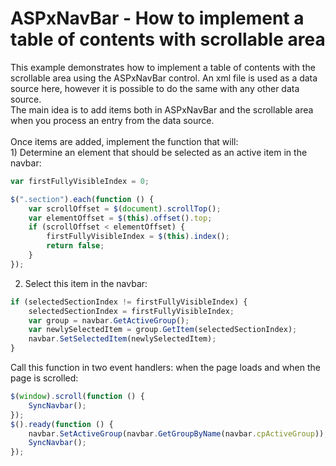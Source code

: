 # ASPxNavBar - How to implement a table of contents with scrollable area


<p>This example demonstrates how to implement a table of contents with the scrollable area using the ASPxNavBar control. An xml file is used as a data source here, however it is possible to do the same with any other data source.<br />The main idea is to add items both in ASPxNavBar and the scrollable area when you process an entry from the data source.<br /><br />Once items are added, implement the function that will:<br />1) Determine an element that should be selected as an active item in the navbar:</p>


```js
var firstFullyVisibleIndex = 0;

$(".section").each(function () {
    var scrollOffset = $(document).scrollTop();
    var elementOffset = $(this).offset().top;
    if (scrollOffset < elementOffset) {
        firstFullyVisibleIndex = $(this).index();
        return false;
    }
});
```


2) Select this item in the navbar:<br />


```js
if (selectedSectionIndex != firstFullyVisibleIndex) {
    selectedSectionIndex = firstFullyVisibleIndex;
    var group = navbar.GetActiveGroup();
    var newlySelectedItem = group.GetItem(selectedSectionIndex);
    navbar.SetSelectedItem(newlySelectedItem);
}
```


Call this function in two event handlers: when the page loads and when the page is scrolled:<br />


```js
$(window).scroll(function () {
    SyncNavbar();
});
$().ready(function () {
    navbar.SetActiveGroup(navbar.GetGroupByName(navbar.cpActiveGroup));
    SyncNavbar();
});
```



<br/>


